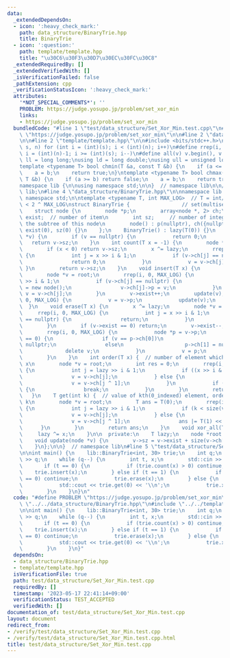 ```yaml
---
data:
  _extendedDependsOn:
  - icon: ':heavy_check_mark:'
    path: data_structure/BinaryTrie.hpp
    title: BinaryTrie
  - icon: ':question:'
    path: template/template.hpp
    title: "\u30C6\u30F3\u30D7\u30EC\u30FC\u30C8"
  _extendedRequiredBy: []
  _extendedVerifiedWith: []
  _isVerificationFailed: false
  _pathExtension: cpp
  _verificationStatusIcon: ':heavy_check_mark:'
  attributes:
    '*NOT_SPECIAL_COMMENTS*': ''
    PROBLEM: https://judge.yosupo.jp/problem/set_xor_min
    links:
    - https://judge.yosupo.jp/problem/set_xor_min
  bundledCode: "#line 1 \"test/data_structure/Set_Xor_Min.test.cpp\"\n#define PROBLEM\
    \ \"https://judge.yosupo.jp/problem/set_xor_min\"\n\n#line 2 \"data_structure/BinaryTrie.hpp\"\
    \n\n#line 2 \"template/template.hpp\"\n\n#include <bits/stdc++.h>\n\n#define rep(i,\
    \ s, n) for (int i = (int)(s); i < (int)(n); i++)\n#define rrep(i, s, n) for (int\
    \ i = (int)(n)-1; i >= (int)(s); i--)\n#define all(v) v.begin(), v.end()\n\nusing\
    \ ll = long long;\nusing ld = long double;\nusing ull = unsigned long long;\n\n\
    template <typename T> bool chmin(T &a, const T &b) {\n    if (a <= b) return false;\n\
    \    a = b;\n    return true;\n}\ntemplate <typename T> bool chmax(T &a, const\
    \ T &b) {\n    if (a >= b) return false;\n    a = b;\n    return true;\n}\n\n\
    namespace lib {\n\nusing namespace std;\n\n}  // namespace lib\n\n// using namespace\
    \ lib;\n#line 4 \"data_structure/BinaryTrie.hpp\"\n\nnamespace lib {\n\nusing\
    \ namespace std;\n\ntemplate <typename T, int MAX_LOG>  // T = int/ll, 0 <= x\
    \ < 2 ^ MAX_LOG\nstruct BinaryTrie {                 // set(multiset) of integer\n\
    \    struct node {\n        node *p;\n        array<node *, 2> ch;\n        int\
    \ exist;  // number of item\n        int sz;     // number of integers exist in\
    \ the subtree of this node\n        node() : p(nullptr), ch({nullptr, nullptr}),\
    \ exist(0), sz(0) {}\n    };\n    BinaryTrie() : lazy(T(0)) {}\n    int size(node\
    \ *v) {\n        if (v == nullptr) {\n            return 0;\n        }\n     \
    \   return v->sz;\n    }\n    int count(T x = -1) {\n        node *v = root;\n\
    \        if (x < 0) return v->sz;\n        x ^= lazy;\n        rrep(i, 0, MAX_LOG)\
    \ {\n            int j = x >> i & 1;\n            if (v->ch[j] == nullptr) {\n\
    \                return 0;\n            }\n            v = v->ch[j];\n       \
    \ }\n        return v->sz;\n    }\n    void insert(T x) {\n        x ^= lazy;\n\
    \        node *v = root;\n        rrep(i, 0, MAX_LOG) {\n            int j = x\
    \ >> i & 1;\n            if (v->ch[j] == nullptr) {\n                v->ch[j]\
    \ = new node();\n                v->ch[j]->p = v;\n            }\n           \
    \ v = v->ch[j];\n        }\n        v->exist++;\n        update(v);\n        rep(i,\
    \ 0, MAX_LOG) {\n            v = v->p;\n            update(v);\n        }\n  \
    \  }\n    void erase(T x) {\n        x ^= lazy;\n        node *v = root;\n   \
    \     rrep(i, 0, MAX_LOG) {\n            int j = x >> i & 1;\n            if (v->ch[j]\
    \ == nullptr) {\n                return;\n            }\n            v = v->ch[j];\n\
    \        }\n        if (v->exist == 0) return;\n        v->exist--;\n        update(v);\n\
    \        rrep(i, 0, MAX_LOG) {\n            node *p = v->p;\n            if (size(v)\
    \ == 0) {\n                if (v == p->ch[0])\n                    p->ch[0] =\
    \ nullptr;\n                else\n                    p->ch[1] = nullptr;\n  \
    \              delete v;\n            }\n            v = p;\n            update(v);\n\
    \        }\n    }\n    int order(T x) {  // number of element which is less than\
    \ x\n        node *v = root;\n        int res = 0;\n        rrep(i, 0, MAX_LOG)\
    \ {\n            int j = lazy >> i & 1;\n            if ((x >> i & 1) == 0) {\n\
    \                v = v->ch[j];\n            } else {\n                res += size(v->ch[j]);\n\
    \                v = v->ch[j ^ 1];\n            }\n            if (v == nullptr)\
    \ {\n                break;\n            }\n        }\n        return res;\n \
    \   }\n    T get(int k) {  // value of kth(0_indexed) element, order(get(k)) =\
    \ k\n        node *v = root;\n        T ans = T(0);\n        rrep(i, 0, MAX_LOG)\
    \ {\n            int j = lazy >> i & 1;\n            if (k < size(v->ch[j])) {\n\
    \                v = v->ch[j];\n            } else {\n                k -= size(v->ch[j]);\n\
    \                v = v->ch[j ^ 1];\n                ans |= T(1) << i;\n      \
    \      }\n        }\n        return ans;\n    }\n    void xor_all(T x) {\n   \
    \     lazy ^= x;\n    }\n\n  private:\n    T lazy;\n    node *root = new node();\n\
    \    void update(node *v) {\n        v->sz = v->exist + size(v->ch[0]) + size(v->ch[1]);\n\
    \    }\n};\n\n}  // namespace lib\n#line 5 \"test/data_structure/Set_Xor_Min.test.cpp\"\
    \n\nint main() {\n    lib::BinaryTrie<int, 30> trie;\n    int q;\n    std::cin\
    \ >> q;\n    while (q--) {\n        int t, x;\n        std::cin >> t >> x;\n \
    \       if (t == 0) {\n            if (trie.count(x) > 0) continue;\n        \
    \    trie.insert(x);\n        } else if (t == 1) {\n            if (trie.count(x)\
    \ == 0) continue;\n            trie.erase(x);\n        } else {\n            trie.xor_all(x);\n\
    \            std::cout << trie.get(0) << '\\n';\n            trie.xor_all(x);\n\
    \        }\n    }\n}\n"
  code: "#define PROBLEM \"https://judge.yosupo.jp/problem/set_xor_min\"\n\n#include\
    \ \"../../data_structure/BinaryTrie.hpp\"\n#include \"../../template/template.hpp\"\
    \n\nint main() {\n    lib::BinaryTrie<int, 30> trie;\n    int q;\n    std::cin\
    \ >> q;\n    while (q--) {\n        int t, x;\n        std::cin >> t >> x;\n \
    \       if (t == 0) {\n            if (trie.count(x) > 0) continue;\n        \
    \    trie.insert(x);\n        } else if (t == 1) {\n            if (trie.count(x)\
    \ == 0) continue;\n            trie.erase(x);\n        } else {\n            trie.xor_all(x);\n\
    \            std::cout << trie.get(0) << '\\n';\n            trie.xor_all(x);\n\
    \        }\n    }\n}"
  dependsOn:
  - data_structure/BinaryTrie.hpp
  - template/template.hpp
  isVerificationFile: true
  path: test/data_structure/Set_Xor_Min.test.cpp
  requiredBy: []
  timestamp: '2023-05-17 22:41:14+09:00'
  verificationStatus: TEST_ACCEPTED
  verifiedWith: []
documentation_of: test/data_structure/Set_Xor_Min.test.cpp
layout: document
redirect_from:
- /verify/test/data_structure/Set_Xor_Min.test.cpp
- /verify/test/data_structure/Set_Xor_Min.test.cpp.html
title: test/data_structure/Set_Xor_Min.test.cpp
---
```


